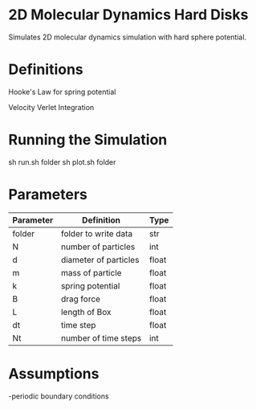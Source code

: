 # 2D Molecular Dynamics Hard Disks

Simulates 2D molecular dynamics simulation with hard sphere potential.


# Definitions

Hooke's Law for spring potential


Velocity Verlet Integration



# Running the Simulation

sh run.sh folder
sh plot.sh folder


# Parameters

| Parameter | Definition | Type |
|-----------|------------|------|
| folder	| folder to write data | str |
| N 		| number of particles | int |
| d 		| diameter of particles | float |
| m 		| mass of particle 		| float |
| k 		| spring potential | float 	|
| B 		| drag force 		| float |
| L 		| length of Box 	| float | 
| dt 		| time step 		| float |
| Nt 		| number of time steps | int |



# Assumptions

-periodic boundary conditions